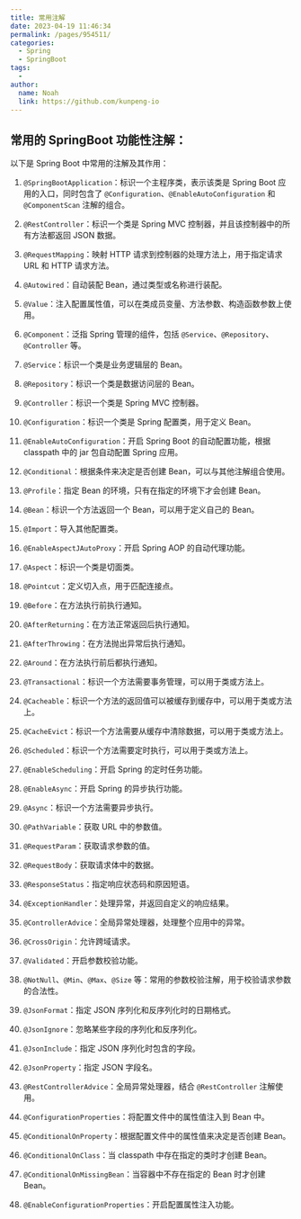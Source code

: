 ```yaml
---
title: 常用注解
date: 2023-04-19 11:46:34
permalink: /pages/954511/
categories:
  - Spring
  - SpringBoot
tags:
  - 
author: 
  name: Noah
  link: https://github.com/kunpeng-io
---
```

## 常用的 SpringBoot 功能性注解：

以下是 Spring Boot 中常用的注解及其作用：

1. `@SpringBootApplication`：标识一个主程序类，表示该类是 Spring Boot 应用的入口，同时包含了 `@Configuration`、`@EnableAutoConfiguration` 和 `@ComponentScan` 注解的组合。

2. `@RestController`：标识一个类是 Spring MVC 控制器，并且该控制器中的所有方法都返回 JSON 数据。

3. `@RequestMapping`：映射 HTTP 请求到控制器的处理方法上，用于指定请求 URL 和 HTTP 请求方法。

4. `@Autowired`：自动装配 Bean，通过类型或名称进行装配。

5. `@Value`：注入配置属性值，可以在类成员变量、方法参数、构造函数参数上使用。

6. `@Component`：泛指 Spring 管理的组件，包括 `@Service`、`@Repository`、`@Controller` 等。

7. `@Service`：标识一个类是业务逻辑层的 Bean。

8. `@Repository`：标识一个类是数据访问层的 Bean。

9. `@Controller`：标识一个类是 Spring MVC 控制器。

10. `@Configuration`：标识一个类是 Spring 配置类，用于定义 Bean。

11. `@EnableAutoConfiguration`：开启 Spring Boot 的自动配置功能，根据 classpath 中的 jar 包自动配置 Spring 应用。

12. `@Conditional`：根据条件来决定是否创建 Bean，可以与其他注解组合使用。

13. `@Profile`：指定 Bean 的环境，只有在指定的环境下才会创建 Bean。

14. `@Bean`：标识一个方法返回一个 Bean，可以用于定义自己的 Bean。

15. `@Import`：导入其他配置类。

16. `@EnableAspectJAutoProxy`：开启 Spring AOP 的自动代理功能。

17. `@Aspect`：标识一个类是切面类。

18. `@Pointcut`：定义切入点，用于匹配连接点。

19. `@Before`：在方法执行前执行通知。

20. `@AfterReturning`：在方法正常返回后执行通知。

21. `@AfterThrowing`：在方法抛出异常后执行通知。

22. `@Around`：在方法执行前后都执行通知。

23. `@Transactional`：标识一个方法需要事务管理，可以用于类或方法上。

24. `@Cacheable`：标识一个方法的返回值可以被缓存到缓存中，可以用于类或方法上。

25. `@CacheEvict`：标识一个方法需要从缓存中清除数据，可以用于类或方法上。

26. `@Scheduled`：标识一个方法需要定时执行，可以用于类或方法上。

27. `@EnableScheduling`：开启 Spring 的定时任务功能。

28. `@EnableAsync`：开启 Spring 的异步执行功能。

29. `@Async`：标识一个方法需要异步执行。

30. `@PathVariable`：获取 URL 中的参数值。

31. `@RequestParam`：获取请求参数的值。

32. `@RequestBody`：获取请求体中的数据。

33. `@ResponseStatus`：指定响应状态码和原因短语。

34. `@ExceptionHandler`：处理异常，并返回自定义的响应结果。

35. `@ControllerAdvice`：全局异常处理器，处理整个应用中的异常。

36. `@CrossOrigin`：允许跨域请求。

37. `@Validated`：开启参数校验功能。

38. `@NotNull`、`@Min`、`@Max`、`@Size` 等：常用的参数校验注解，用于校验请求参数的合法性。

39. `@JsonFormat`：指定 JSON 序列化和反序列化时的日期格式。

40. `@JsonIgnore`：忽略某些字段的序列化和反序列化。

41. `@JsonInclude`：指定 JSON 序列化时包含的字段。

42. `@JsonProperty`：指定 JSON 字段名。

43. `@RestControllerAdvice`：全局异常处理器，结合 `@RestController` 注解使用。

44. `@ConfigurationProperties`：将配置文件中的属性值注入到 Bean 中。

45. `@ConditionalOnProperty`：根据配置文件中的属性值来决定是否创建 Bean。

46. `@ConditionalOnClass`：当 classpath 中存在指定的类时才创建 Bean。

47. `@ConditionalOnMissingBean`：当容器中不存在指定的 Bean 时才创建 Bean。

48. `@EnableConfigurationProperties`：开启配置属性注入功能。



